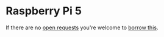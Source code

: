 # Raspberry Pi 5
If there are no [open requests](../../../../issues?q=is%3Aissue+is%3Aopen+%22Raspberry+Pi+5%22) you're welcome to [borrow this](../../../../issues/new?title=Borrow%20request%20for%20Raspberry%20Pi%205&body=1%20piece%20of%20[this](../blob/main/Hardware/Computers/Raspberry_Pi_5.md)%20for%20~2%20weeks.).